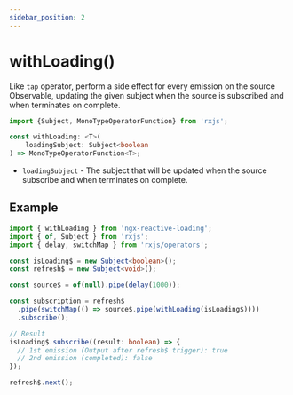```yaml
---
sidebar_position: 2
---
```


# withLoading()

Like `tap` operator, perform a side effect for every emission on the source Observable,
updating the given subject when the source is subscribed and when terminates on complete.

```ts
import {Subject, MonoTypeOperatorFunction} from 'rxjs';

const withLoading: <T>(
    loadingSubject: Subject<boolean
) => MonoTypeOperatorFunction<T>;
```

- `loadingSubject` - The subject that will be updated when the source subscribe and when terminates on complete.

## Example

```ts
import { withLoading } from 'ngx-reactive-loading';
import { of, Subject } from 'rxjs';
import { delay, switchMap } from 'rxjs/operators';

const isLoading$ = new Subject<boolean>();
const refresh$ = new Subject<void>();

const source$ = of(null).pipe(delay(1000));

const subscription = refresh$
  .pipe(switchMap(() => source$.pipe(withLoading(isLoading$))))
  .subscribe();

// Result
isLoading$.subscribe((result: boolean) => {
  // 1st emission (Output after refresh$ trigger): true
  // 2nd emission (completed): false
});

refresh$.next();
```
